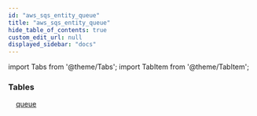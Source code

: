 ```yaml
---
id: "aws_sqs_entity_queue"
title: "aws_sqs_entity_queue"
hide_table_of_contents: true
custom_edit_url: null
displayed_sidebar: "docs"
---
```


import Tabs from '@theme/Tabs';
import TabItem from '@theme/TabItem';

<Tabs>
  <TabItem value="Components" label="Components" default>

### Tables

    [queue](../../aws/tables/aws_sqs_entity_queue.Queue)

</TabItem>
  <TabItem value="Code examples" label="Code examples">

</TabItem>
</Tabs>

